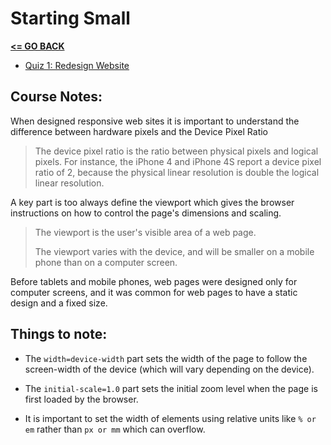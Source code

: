 # Starting Small

[__<= GO BACK__](../README.md)

- [Quiz 1: Redesign Website](Start/index.html)

## Course Notes:

When designed responsive web sites it is important to understand the difference between hardware pixels and the Device Pixel Ratio

> The device pixel ratio is the ratio between physical pixels and logical pixels. For instance, the iPhone 4 and iPhone 4S report a device pixel ratio of 2, because the physical linear resolution is double the logical linear resolution.


A key part is too always define the viewport which gives the browser instructions on how to control the page's dimensions and scaling.

> The viewport is the user's visible area of a web page.
>
>The viewport varies with the device, and will be smaller on a mobile phone than on a computer screen.
>
Before tablets and mobile phones, web pages were designed only for computer screens, and it was common for web pages to have a static design and a fixed size.

## Things to note:

- The `width=device-width` part sets the width of the page to follow the screen-width of the device (which will vary depending on the device).

- The `initial-scale=1.0` part sets the initial zoom level when the page is first loaded by the browser.

- It is important to set the width of elements using relative units like `% or em` rather than `px or mm` which can overflow.
